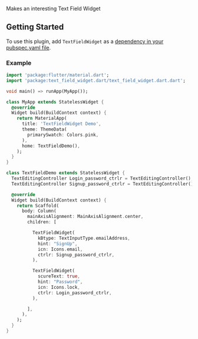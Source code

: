 
Makes an interesting Text Field Widget  
  
## Getting Started  
  
To use this plugin, add `TextFieldWidget` as a [dependency in your pubspec.yaml file](https://flutter.io/platform-plugins/).  
  

  
### Example  
  
```dart  
import 'package:flutter/material.dart';
import 'package:text_field_widget.dart/text_field_widget.dart.dart';

void main() => runApp(MyApp());

class MyApp extends StatelessWidget {
  @override
  Widget build(BuildContext context) {
    return MaterialApp(
      title: 'TextFieldWidget Demo',
      theme: ThemeData(
        primarySwatch: Colors.pink,
      ),
      home: TextFieldDemo(),
    );
  }
}

class TextFieldDemo extends StatelessWidget {
  TextEditingController Login_password_ctrlr = TextEditingController();
  TextEditingController Signup_password_ctrlr = TextEditingController();

  @override
  Widget build(BuildContext context) {
    return Scaffold(
      body: Column(
        mainAxisAlignment: MainAxisAlignment.center,
        children: [

          TextFieldWidget(
            kBtype: TextInputType.emailAddress,
            hint: "SignUp",
            icn: Icons.email,
            ctrlr: Signup_password_ctrlr,
          ),

          TextFieldWidget(
            scureText: true,
            hint: "Password",
            icn: Icons.lock,
            ctrlr: Login_password_ctrlr,
          ),

        ],
      ),
    );
  }
}
 
```
